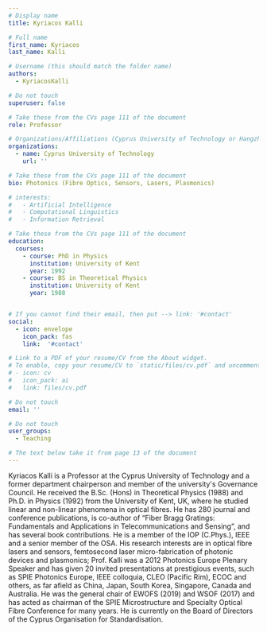 ```yaml
---
# Display name
title: Kyriacos Kalli

# Full name
first_name: Kyriacos 
last_name: Kalli 

# Username (this should match the folder name)
authors:
  - KyriacosKalli 

# Do not touch
superuser: false

# Take these from the CVs page 111 of the document
role: Professor

# Organizations/Affiliations (Cyprus University of Technology or Hangzhou Dianzi University )
organizations:
  - name: Cyprus University of Technology
    url: ''

# Take these from the CVs page 111 of the document
bio: Photonics (Fibre Optics, Sensors, Lasers, Plasmonics)

# interests:
#   - Artificial Intelligence
#   - Computational Linguistics
#   - Information Retrieval

# Take these from the CVs page 111 of the document
education:
  courses:
    - course: PhD in Physics
      institution: University of Kent
      year: 1992
    - course: BS in Theoretical Physics
      institution: University of Kent
      year: 1988


# If you cannot find their email, then put --> link: '#contact'
social:
  - icon: envelope
    icon_pack: fas
    link:  '#contact'

# Link to a PDF of your resume/CV from the About widget.
# To enable, copy your resume/CV to `static/files/cv.pdf` and uncomment the lines below.
# - icon: cv
#   icon_pack: ai
#   link: files/cv.pdf

# Do not touch
email: ''

# Do not touch
user_groups:
  - Teaching

# The text below take it from page 13 of the document
---
```


Kyriacos Kalli is a Professor at the Cyprus University of Technology and a former department chairperson and member of the university's Governance Council. He received the B.Sc. (Hons) in Theoretical Physics (1988) and Ph.D. in Physics (1992) from the University of Kent, UK, where he studied linear and non-linear phenomena in optical fibres. He has 280 journal and conference publications, is co-author of “Fiber Bragg Gratings: Fundamentals and Applications in Telecommunications and Sensing”, and has several book contributions. He is a member of the IOP (C.Phys.), IEEE and a senior member of the OSA. His research interests are in optical fibre lasers and sensors, femtosecond laser micro-fabrication of photonic devices and plasmonics; Prof. Kalli was a 2012 Photonics Europe Plenary Speaker and has given 20 invited presentations at prestigious events, such as SPIE Photonics Europe, IEEE colloquia, CLEO (Pacific Rim), ECOC and others, as far afield as China, Japan, South Korea, Singapore, Canada and Australia. He was the general chair of EWOFS (2019) and WSOF (2017) and has acted as chairman of the SPIE Microstructure and Specialty Optical Fibre Conference for many years. He is currently on the Board of Directors of the Cyprus Organisation for Standardisation.
